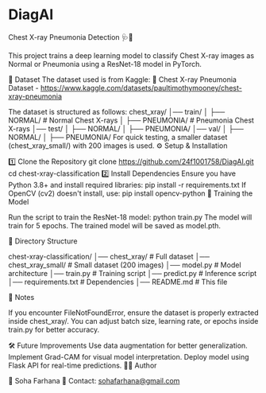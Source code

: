 # DiagAI
Chest X-ray Pneumonia Detection 🩺📸

This project trains a deep learning model to classify Chest X-ray images as Normal or Pneumonia using a ResNet-18 model in PyTorch.

📂 Dataset
The dataset used is from Kaggle:
🔗 Chest X-ray Pneumonia Dataset - https://www.kaggle.com/datasets/paultimothymooney/chest-xray-pneumonia

The dataset is structured as follows:
chest_xray/
│── train/
│   ├── NORMAL/       # Normal Chest X-rays
│   ├── PNEUMONIA/    # Pneumonia Chest X-rays
│── test/
│   ├── NORMAL/
│   ├── PNEUMONIA/
│── val/
│   ├── NORMAL/
│   ├── PNEUMONIA/
For quick testing, a smaller dataset (chest_xray_small/) with 200 images is used.
⚙️ Setup & Installation

1️⃣ Clone the Repository
git clone https://github.com/24f1001758/DiagAI.git
cd chest-xray-classification
2️⃣ Install Dependencies
Ensure you have Python 3.8+ and install required libraries:
pip install -r requirements.txt
If OpenCV (cv2) doesn't install, use:
pip install opencv-python
🚀 Training the Model

Run the script to train the ResNet-18 model:
python train.py
The model will train for 5 epochs.
The trained model will be saved as model.pth.

📜 Directory Structure

chest-xray-classification/
│── chest_xray/            # Full dataset
│── chest_xray_small/      # Small dataset (200 images)
│── model.py               # Model architecture
│── train.py               # Training script
│── predict.py             # Inference script
│── requirements.txt       # Dependencies
│── README.md              # This file

📌 Notes

If you encounter FileNotFoundError, ensure the dataset is properly extracted inside chest_xray/.
You can adjust batch size, learning rate, or epochs inside train.py for better accuracy.

🛠 Future Improvements
Use data augmentation for better generalization.
Implement Grad-CAM for visual model interpretation.
Deploy model using Flask API for real-time predictions.
👩‍💻 Author

👤 Soha Farhana
📧 Contact: sohafarhana@gmail.com
